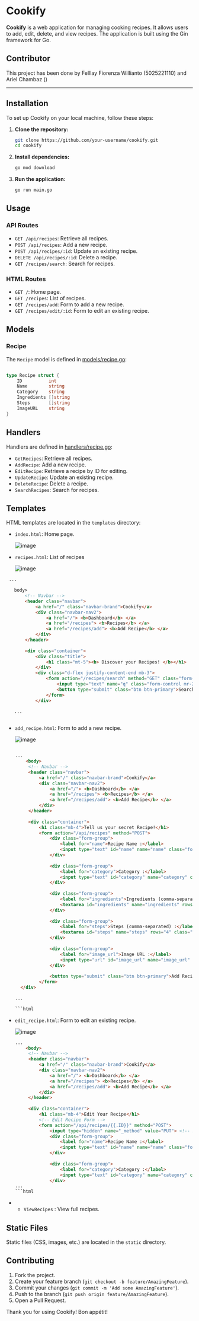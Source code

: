 # Cookify

**Cookify** is a web application for managing cooking recipes. It allows users to add, edit, delete, and view recipes. The application is built using the Gin framework for Go.

## Contributor

This project has been done by Felllay Fiorenza Willianto (5025221110) and Ariel Chambaz ()

---

## Installation

To set up Cookify on your local machine, follow these steps:

1. **Clone the repository:**

   ```bash
   git clone https://github.com/your-username/cookify.git
   cd cookify
   ```
2. **Install dependencies:**

   ```bash
   go mod download
   ```

3. **Run the application:**

   ```bash
   go run main.go
   ```

## Usage

### API Routes

- `GET /api/recipes`: Retrieve all recipes.
- `POST /api/recipes`: Add a new recipe.
- `POST /api/recipes/:id`: Update an existing recipe.
- `DELETE /api/recipes/:id`: Delete a recipe.
- `GET /recipes/search`: Search for recipes.

### HTML Routes

- `GET /`: Home page.
- `GET /recipes`: List of recipes.
- `GET /recipes/add`: Form to add a new recipe.
- `GET /recipes/edit/:id`: Form to edit an existing recipe.

## Models

### Recipe

The `Recipe` model is defined in [models/recipe.go](models/recipe.go):
```go

type Recipe struct {
    ID          int
    Name        string
    Category    string
    Ingredients []string
    Steps       []string
    ImageURL    string
}
```

## Handlers

Handlers are defined in [handlers/recipe.go](handlers/recipe.go):

- `GetRecipes`: Retrieve all recipes.
- `AddRecipe`: Add a new recipe.
- `EditRecipe`: Retrieve a recipe by ID for editing.
- `UpdateRecipe`: Update an existing recipe.
- `DeleteRecipe`: Delete a recipe.
- `SearchRecipes`: Search for recipes.

## Templates

HTML templates are located in the `templates` directory:

- `index.html`: Home page.
  
  ![image](https://github.com/user-attachments/assets/ad4dedc2-6de6-4626-baec-51d155de3188)

- `recipes.html`: List of recipes
  
  ![image](https://github.com/user-attachments/assets/888f52b5-0bce-4d00-85e5-89487ad339ae)


```html
 ...

   body>
       <!-- Navbar -->
       <header class="navbar">
           <a href="/" class="navbar-brand">Cookify</a>
           <div class="navbar-nav2">
               <a href="/"> <b>Dashboard</b> </a>
               <a href="/recipes"> <b>Recipes</b> </a>
               <a href="/recipes/add"> <b>Add Recipe</b> </a>
           </div>
       </header>
   
       <div class="container">
           <div class="title">
               <h1 class="mt-5"><b> Discover your Recipes! </b></h1>
           </div>
           <div class="d-flex justify-content-end mb-3">
               <form action="/recipes/search" method="GET" class="form-inline">
                   <input type="text" name="q" class="form-control mr-2" placeholder="Search recipes...">
                   <button type="submit" class="btn btn-primary">Search</button>
               </form>
           </div>

   ...
      

```

- `add_recipe.html`: Form to add a new recipe.
  
  ![image](https://github.com/user-attachments/assets/0e584dab-3d12-4371-9110-e63e11e22e6c)

  ```html

  ...
      <body>
       <!-- Navbar -->
       <header class="navbar">
           <a href="/" class="navbar-brand">Cookify</a>
           <div class="navbar-nav2">
               <a href="/"> <b>Dashboard</b> </a>
               <a href="/recipes"> <b>Recipes</b> </a>
               <a href="/recipes/add"> <b>Add Recipe</b> </a>
           </div>
       </header>
   
       <div class="container">
           <h1 class="mb-4">Tell us your secret Recipe!</h1>
           <form action="/api/recipes" method="POST">
               <div class="form-group">
                   <label for="name">Recipe Name :</label>
                   <input type="text" id="name" name="name" class="form-control" required>
               </div>
   
               <div class="form-group">
                   <label for="category">Category :</label>
                   <input type="text" id="category" name="category" class="form-control">
               </div>
   
               <div class="form-group">
                   <label for="ingredients">Ingredients (comma-separated) :</label>
                   <textarea id="ingredients" name="ingredients" rows="4" class="form-control" required></textarea>
               </div>
   
               <div class="form-group">
                   <label for="steps">Steps (comma-separated) :</label>
                   <textarea id="steps" name="steps" rows="4" class="form-control" required></textarea>
               </div>
   
               <div class="form-group">
                   <label for="image_url">Image URL :</label>
                   <input type="url" id="image_url" name="image_url" class="form-control">
               </div>
   
               <button type="submit" class="btn btn-primary">Add Recipe</button>
           </form>
    </div>

  ...

  ```html

- `edit_recipe.html`: Form to edit an existing recipe.
  
  ![image](https://github.com/user-attachments/assets/ef847aba-4993-4cea-9537-620ad424d367)

  ```html
  ...
      <body>
       <!-- Navbar -->
       <header class="navbar">
           <a href="/" class="navbar-brand">Cookify</a>
           <div class="navbar-nav2">
               <a href="/"> <b>Dashboard</b> </a>
               <a href="/recipes"> <b>Recipes</b> </a>
               <a href="/recipes/add"> <b>Add Recipe</b> </a>
           </div>
       </header>
   
       <div class="container">
           <h1 class="mb-4">Edit Your Recipe</h1>
           <!-- Edit Recipe Form -->
           <form action="/api/recipes/{{.ID}}" method="POST">
               <input type="hidden" name="_method" value="PUT"> <!-- Simulate PUT request -->
               <div class="form-group">
                   <label for="name">Recipe Name :</label>
                   <input type="text" id="name" name="name" class="form-control" value="{{.Name}}" required>
               </div>
   
               <div class="form-group">
                   <label for="category">Category :</label>
                   <input type="text" id="category" name="category" class="form-control" value="{{.Category}}">
               </div>
  ...
  ```html

- - `ViewRecipes` : View full recipes.

## Static Files

Static files (CSS, images, etc.) are located in the `static` directory.

## Contributing

1. Fork the project.
2. Create your feature branch (`git checkout -b feature/AmazingFeature`).
3. Commit your changes (`git commit -m 'Add some AmazingFeature'`).
4. Push to the branch (`git push origin feature/AmazingFeature`).
5. Open a Pull Request.

Thank you for using Cookify! Bon appétit!
